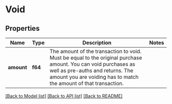 # Void

## Properties

Name | Type | Description | Notes
------------ | ------------- | ------------- | -------------
**amount** | **f64** | The amount of the transaction to void. Must be equal to the original purchase amount. You can void purchases as well as pre-auths and returns. The amount you are voiding has to match the amount of that transaction. | 

[[Back to Model list]](../README.md#documentation-for-models) [[Back to API list]](../README.md#documentation-for-api-endpoints) [[Back to README]](../README.md)


